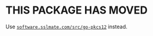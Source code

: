 THIS PACKAGE HAS MOVED
======================
Use [`software.sslmate.com/src/go-pkcs12`](https://godoc.org/software.sslmate.com/src/go-pkcs12) instead.
